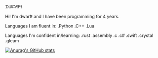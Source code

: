 ᗪᗯᗩᖇᖴŧ

Hi! I'm dwarfŧ and I have been programming for 4 years.

Languages I am fluent in:
.Python
.C++
.Lua

Languages I'm confident in/learning:
.rust
.assembly
.c
.c#
.swift
.crystal
.gleam

[![Anurag's GitHub stats](https://github-readme-stats.vercel.app/api?username=dwarftee)](https://github.com/anuraghazra/github-readme-stats)
